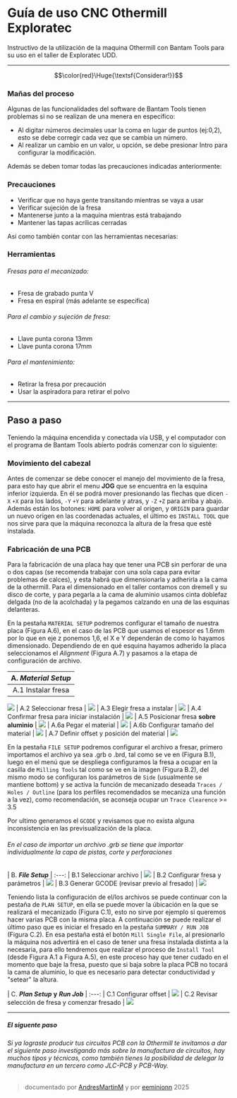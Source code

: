 # Guía de uso CNC Othermill Exploratec
Instructivo de la utilización de la maquina Othermill con Bantam Tools para su uso en el taller de Exploratec UDD.

----

$$\color{red}\Huge{\textsf{Considerar!}}$$

### Mañas del proceso

Algunas de las funcionalidades del software de Bantam Tools tienen problemas si no se realizan de una menera en específico:

- Al digitar números decimales usar la coma en lugar de puntos (ej:0,2), esto se debe corregir cada vez que se cambia un número.
- Al realizar un cambio en un valor, u opción, se debe presionar Intro para configurar la modificación.

Además se deben tomar todas las precauciones indicadas anteriormente:

### Precauciones

- Verificar que no haya gente transitando mientras se vaya a usar
- Verificar sujeción de la fresa 
- Mantenerse junto a la maquina mientras está trabajando
- Mantener las tapas acrílicas cerradas

Así como también contar con las herramientas necesarias:
### Herramientas

###### Fresas para el mecanizado:
- Fresa de grabado punta V 
- Fresa en espiral
(más adelante se especifica)

###### Para el cambio y sujeción de fresa:
- Llave punta corona 13mm
- Llave punta corona 17mm

###### Para el mantenimiento:
- Retirar la fresa por precaución
- Usar la aspiradora para retirar el polvo

----

## Paso a paso

Teniendo la máquina encendida y conectada vía USB, y el computador con el programa de Bantam Tools abierto podrás comenzar con lo siguiente: 

### Movimiento del cabezal

Antes de comenzar se debe conocer el manejo del movimiento de la fresa, para esto hay que abrir el menu **JOG** que se encuentra en la esquina inferior izquierda. En él se podrá mover presionando las flechas que dicen `-X` `+X` para los lados, `-Y` `+Y` para adelante y atras, y `-Z` `+Z` para arriba y abajo. Además están los botones: `HOME` para volver al origen, y `ORIGIN` para guardar un nuevo origen en las coordenadas actuales, el último es `INSTALL TOOL` que nos sirve para que la máquina reconozca la altura de la fresa que esté instalada.

### Fabricación de una PCB

Para la fabricación de una placa hay que tener una PCB sin perforar de una o dos capas (se recomenda trabajar con una sola capa para evitar problemas de calces), y esta habrá que dimensionarla y adherirla a la cama de la othermill. Para el dimensionado en el taller contamos con dremell y su disco de corte, y para pegarla a la cama de aluminio usamos cinta doblefaz delgada (no de la acolchada) y la pegamos calzando en una de las esquinas delanteras.

En la pestaña `MATERIAL SETUP` podremos configurar el tamaño de nuestra placa (Figura A.6), en el caso de las PCB que usamos el espesor es 1.6mm por lo que en eje z ponemos 1,6, el X e Y dependerán de como lo hayamos dimensionado. Dependiendo de en qué esquina hayamos adherido la placa seleccionamos el *Alignment* (Figura A.7) y pasamos a la etapa de configuración de archivo.

| A. ***Material Setup*** |
|:---:|
| A.1 Instalar fresa |
![](img/paso2.png)
| A.2 Seleccionar fresa |
![](img/paso1.png)
| A.3 Elegir fresa a instalar |
![](img/paso3.png)
| A.4 Confirmar fresa para iniciar instalación |
![](img/paso4.png)
| A.5 Posicionar fresa **sobre aluminio** |
![](img/paso5.png)
| A.6a Pegar el material |
![](img/posicionarBaquelita.jpeg)
| A.6b Configurar tamaño del material |
![](img/paso6.png)
| A.7 Definir offset y posición del material |
![](img/paso7.png)


En la pestaña `FILE SETUP` podremos configurar el archivo a fresar, primero importamos el archivo ya sea .grb o .brd, tal como se ve en (Figura B.1), luego en el menú que se despliega configuramos la fresa a ocupar en la casilla de `Milling Tools` tal como se ve en la imagen (Figura B.2), del mismo modo se configuran los parámetros de `Side` (usualmente se mantiene bottom) y se activa la función de mecanizado deseada `Traces / Holes / Outline` (para los perfiles recomendados se mecaniza una función a la vez), como recomendación, se aconseja ocupar un `Trace Clearence` >= 3.5

Por ultimo generamos el `GCODE` y revisamos que no exista alguna inconsistencia en las previsualización de la placa.

###### *En el caso de importar un archivo .grb se tiene que importar individualmente la capa de pistas, corte y perforaciones*

| B. ***File Setup*** |
:---:
| B.1 Seleccionar archivo |
![](img/paso8.png)
| B.2 Configurar fresa y parámetros |
![](img/paso9.png)
| B.3 Generar GCODE (revisar previo al fresado) |
![](img/paso10.png)

Teniendo lista la configuración de el/los archivos se puede continuar con la pestaña de `PLAN SETUP`, en ella se puede mover la úbicación en la que se realizará el mecanizado (Figura C.1), esto no sirve por ejemplo si queremos hacer varias PCB con la misma placa. A continuación se puede realizar el último paso que es iniciar el fresado en la pestaña `SUMMARY / RUN JOB` (Figura C.2). En esa pestaña está el botón `Mill Single File`, al presionarlo la máquina nos advertirá en el caso de tener una fresa instalada distinta a la necesaria, para ello tendremos que realizar el proceso de `Install Tool` (desde Figura A.1 a Figura A.5), en este proceso hay que tener cudado en el momento que baje la fresa, puesto que si baja sobre la placa PCB no tocará la cama de aluminio, lo que es necesario para detectar conductividad y "setear" la altura.

| C. ***Plan Setup*** **y** ***Run Job*** |
:---:
| C.1 Configurar offset |
![](img/paso11.png)
| C.2 Revisar selección de fresa y comenzar fresado |
![](img/paso12.png)


---

##### El siguente paso
###### Si ya lograste producir tus circuitos PCB con la Othermill te invitamos a dar el siguiente paso investigando más sobre la manufactura de circuitos, hay muchos tipos y técnicas, como también tienes la posibilidad de delegar la manufactura en un tercero como JLC-PCB y PCB-Way.

>documentado por [AndresMartinM](https://github.com/AndresMartinM) y por [eeminionn](https://github.com/eeminionn) 2025